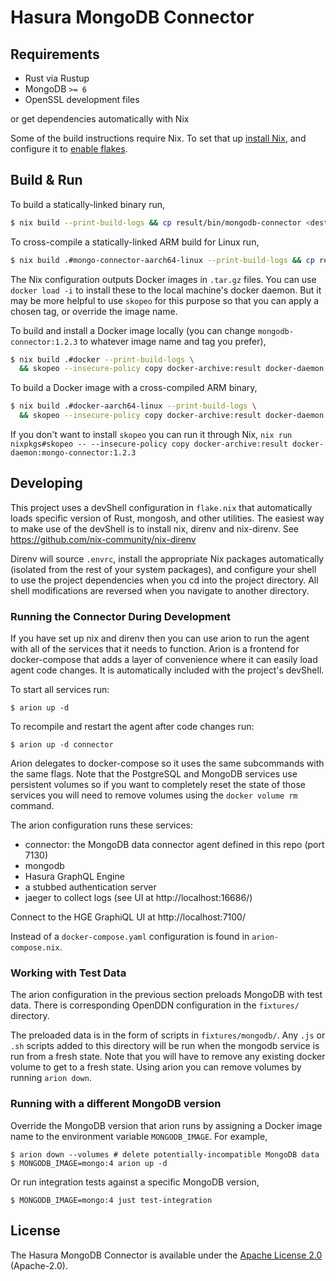 # Hasura MongoDB Connector

## Requirements

* Rust via Rustup
* MongoDB `>= 6`
* OpenSSL development files

or get dependencies automatically with Nix

Some of the build instructions require Nix. To set that up [install Nix][], and
configure it to [enable flakes][].

[install Nix]: https://nixos.org/download.html
[enable flakes]: https://nixos.wiki/wiki/Flakes

## Build & Run

To build a statically-linked binary run,

```sh
$ nix build --print-build-logs && cp result/bin/mongodb-connector <dest>
```

To cross-compile a statically-linked ARM build for Linux run,

```sh
$ nix build .#mongo-connector-aarch64-linux --print-build-logs && cp result/bin/mongodb-connector <dest>
```

The Nix configuration outputs Docker images in `.tar.gz` files. You can use
`docker load -i` to install these to the local machine's docker daemon. But it
may be more helpful to use `skopeo` for this purpose so that you can apply
a chosen tag, or override the image name.

To build and install a Docker image locally (you can change
`mongodb-connector:1.2.3` to whatever image name and tag you prefer),

```sh
$ nix build .#docker --print-build-logs \
  && skopeo --insecure-policy copy docker-archive:result docker-daemon:mongo-connector:1.2.3
```

To build a Docker image with a cross-compiled ARM binary,

```sh
$ nix build .#docker-aarch64-linux --print-build-logs \
  && skopeo --insecure-policy copy docker-archive:result docker-daemon:mongo-connector:1.2.3
```

If you don't want to install `skopeo` you can run it through Nix, `nix run
nixpkgs#skopeo -- --insecure-policy copy docker-archive:result docker-daemon:mongo-connector:1.2.3`


## Developing

This project uses a devShell configuration in `flake.nix` that automatically
loads specific version of Rust, mongosh, and other utilities. The easiest way to
make use of the devShell is to install nix, direnv and nix-direnv. See
https://github.com/nix-community/nix-direnv

Direnv will source `.envrc`, install the appropriate Nix packages automatically
(isolated from the rest of your system packages), and configure your shell to
use the project dependencies when you cd into the project directory. All shell
modifications are reversed when you navigate to another directory.

### Running the Connector During Development

If you have set up nix and direnv then you can use arion to run the agent with
all of the services that it needs to function. Arion is a frontend for
docker-compose that adds a layer of convenience where it can easily load agent
code changes. It is automatically included with the project's devShell.

To start all services run:

    $ arion up -d

To recompile and restart the agent after code changes run:

    $ arion up -d connector

Arion delegates to docker-compose so it uses the same subcommands with the same
flags. Note that the PostgreSQL and MongoDB services use persistent volumes so
if you want to completely reset the state of those services you will need to
remove volumes using the `docker volume rm` command.

The arion configuration runs these services:

- connector: the MongoDB data connector agent defined in this repo (port 7130)
- mongodb
- Hasura GraphQL Engine
- a stubbed authentication server
- jaeger to collect logs (see UI at http://localhost:16686/)

Connect to the HGE GraphiQL UI at http://localhost:7100/

Instead of a `docker-compose.yaml` configuration is found in `arion-compose.nix`.

### Working with Test Data

The arion configuration in the previous section preloads MongoDB with test data.
There is corresponding OpenDDN configuration in the `fixtures/` directory.

The preloaded data is in the form of scripts in `fixtures/mongodb/`. Any `.js`
or `.sh` scripts added to this directory will be run when the mongodb service is
run from a fresh state. Note that you will have to remove any existing docker
volume to get to a fresh state. Using arion you can remove volumes by running
`arion down`.

### Running with a different MongoDB version

Override the MongoDB version that arion runs by assigning a Docker image name to
the environment variable `MONGODB_IMAGE`. For example,

    $ arion down --volumes # delete potentially-incompatible MongoDB data
    $ MONGODB_IMAGE=mongo:4 arion up -d

Or run integration tests against a specific MongoDB version,

    $ MONGODB_IMAGE=mongo:4 just test-integration

## License

The Hasura MongoDB Connector is available under the [Apache License 2.0](https://www.apache.org/licenses/LICENSE-2.0) (Apache-2.0).
